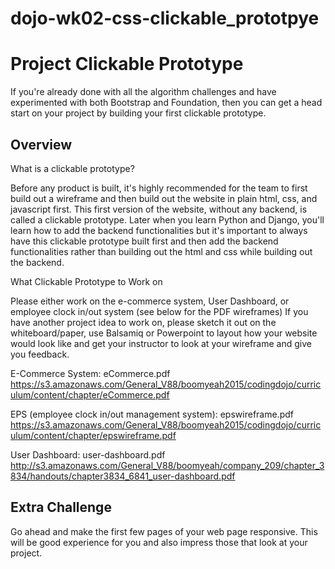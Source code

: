 # dojo-wk02-css-clickable_prototpye

Project Clickable Prototype
====================

If you're already done with all the algorithm challenges and have experimented with both Bootstrap and Foundation, then you can get a head start on your project by building your first clickable prototype.

Overview
-----------

What is a clickable prototype?

Before any product is built, it's highly recommended for the team to first build out a wireframe and then build out the website in plain html, css, and javascript first.  This first version of the website, without any backend, is called a clickable prototype.  Later when you learn Python and Django, you'll learn how to add the backend functionalities but it's important to always have this clickable prototype built first and then add the backend functionalities rather than building out the html and css while building out the backend.

What Clickable Prototype to Work on

Please either work on the e-commerce system, User Dashboard, or employee clock in/out system (see below for the PDF wireframes)
If you have another project idea to work on, please sketch it out on the whiteboard/paper, use Balsamiq or Powerpoint to layout how your website would look like and get your instructor to look at your wireframe and give you feedback.

E-Commerce System: eCommerce.pdf
https://s3.amazonaws.com/General_V88/boomyeah2015/codingdojo/curriculum/content/chapter/eCommerce.pdf

EPS (employee clock in/out management system): epswireframe.pdf
https://s3.amazonaws.com/General_V88/boomyeah2015/codingdojo/curriculum/content/chapter/epswireframe.pdf

User Dashboard: user-dashboard.pdf
http://s3.amazonaws.com/General_V88/boomyeah/company_209/chapter_3834/handouts/chapter3834_6841_user-dashboard.pdf

Extra Challenge
------------------

Go ahead and make the first few pages of your web page responsive.  This will be good experience for you and also impress those that look at your project.

